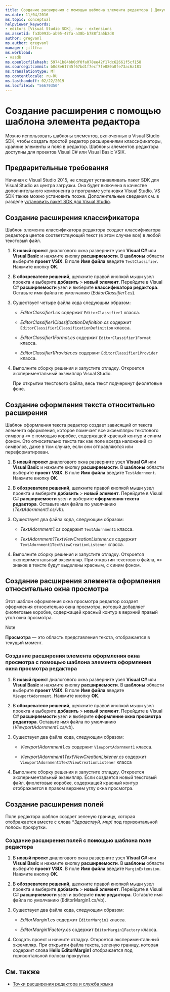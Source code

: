 ```yaml
---
title: Создание расширения с помощью шаблона элемента редактора | Документация Майкрософт
ms.date: 11/04/2016
ms.topic: conceptual
helpviewer_keywords:
- editors [Visual Studio SDK], new - extensions
ms.assetid: fa3b993b-ab95-47fa-a38b-b788f3a5b2d8
author: gregvanl
ms.author: gregvanl
manager: jillfra
ms.workload:
- vssdk
ms.openlocfilehash: 59741b84bb0df0fa078ee42f17dc62661f5cf158
ms.sourcegitcommit: b0d8e61745f67bd1f7ecf7fe080a0fe73ac6a181
ms.translationtype: MT
ms.contentlocale: ru-RU
ms.lasthandoff: 02/22/2019
ms.locfileid: "56679350"
---
```

# <a name="create-an-extension-with-an-editor-item-template"></a>Создание расширения с помощью шаблона элемента редактора
Можно использовать шаблоны элементов, включенных в Visual Studio SDK, чтобы создать простой редактор расширениями классификаторы, крайние элементы и поля в редактор. Шаблоны элементов редактора доступны для проектов Visual C# или Visual Basic VSIX.

## <a name="prerequisites"></a>Предварительные требования
 Начиная с Visual Studio 2015, не следует устанавливать пакет SDK для Visual Studio из центра загрузки. Она будет включена в качестве дополнительного компонента в программе установки Visual Studio. VS SDK также можно установить позже. Дополнительные сведения см. в разделе [установить пакет SDK для Visual Studio](../extensibility/installing-the-visual-studio-sdk.md).

## <a name="create-a-classifier-extension"></a>Создание расширения классификатора
 Шаблон элемента классификатора редактора создает классификатора редактора цветов соответствующий текст (в этом случае все) в любой текстовый файл.

1.  В **новый проект** диалогового окна разверните узел **Visual C#** или **Visual Basic** и нажмите кнопку **расширяемости**. В **шаблоны** области выберите **проект VSIX**. В поле **Имя файла** введите `TestClassifier`. Нажмите кнопку **ОК**.

2.  В **обозревателе решений**, щелкните правой кнопкой мыши узел проекта и выберите **добавить** > **новый элемент**. Перейдите в Visual C# **расширяемости** узел и выберите **классификатора редактора**. Оставьте имя файла по умолчанию (*EditorClassifier1.cs*).

3.  Существует четыре файла кода следующим образом:

    -   *EditorClassifier1.cs* содержит `EditorClassifier1` класса.

    -   *EditorClassifier1ClassificationDefinition.cs* содержит `EditorClassifier1ClassificationDefinition` класса.

    -   *EditorClassifier1Format.cs* содержит `EditorClassifier1Format` класса.

    -   *EditorClassifier1Provider.cs* содержит `EditorClassifier1Provider` класса.

4.  Выполните сборку решения и запустите отладку. Откроется экспериментальный экземпляр Visual Studio.

     При открытии текстового файла, весь текст подчеркнут фиолетовые фоне.

## <a name="create-a-text-relative-adornment-extension"></a>Создание оформления текста относительно расширения
 Шаблон оформления текста редактор создает зависящий от текста элемента оформления, которое помечает все экземпляры текстового символа «» с помощью коробке, содержащей красный контур и синим фоном. Это относительно текста так как поле всегда наложений «» символов, даже в том случае, если они отправляются или переформатирован.

1.  В **новый проект** диалогового окна разверните узел **Visual C#** или **Visual Basic** и нажмите кнопку **расширяемости**. В **шаблоны** области выберите **проект VSIX**. В поле **Имя файла** введите `TestAdornment`. Нажмите кнопку **ОК**.

2.  В **обозревателе решений**, щелкните правой кнопкой мыши узел проекта и выберите **добавить** > **новый элемент**. Перейдите в Visual C# **расширяемости** узел и выберите **оформления текста редактора**. Оставьте имя файла по умолчанию (*TextAdornment1.cs/vb*).

3.  Существует два файла кода, следующим образом:

    -   *TextAdornment1.cs* содержит `TextAdornment1` класса.

    -   *TextAdornment1TextViewCreationListener.cs* содержит `TextAdornment1TextViewCreationListener` класса.

4.  Выполните сборку решения и запустите отладку. Откроется экспериментальный экземпляр. При открытии текстового файла, «» знаков в тексте будут выделены красным, с синим фоном.

## <a name="create-a-viewport-relative-adornment-extension"></a>Создание расширения элемента оформления относительно окна просмотра
 Этот шаблон оформления окна просмотра редактор создает оформления относительно окна просмотра, который добавляет фиолетовые коробке, содержащей красный контур в верхний правый угол окна просмотра.

> [!NOTE]
>  **Просмотра** — это область представления текста, отображается в текущий момент.

### <a name="to-create-a-viewport-adornment-extension-by-using-the-editor-viewport-adornment-template"></a>Создание расширения элемента оформления окна просмотра с помощью шаблона элемента оформления окна просмотра редактора

1.  В **новый проект** диалогового окна разверните узел **Visual C#** или **Visual Basic** и нажмите кнопку **расширяемости**. В **шаблоны** области выберите **проект VSIX**. В поле **Имя файла** введите `ViewportAdornment`. Нажмите кнопку **ОК**.

2.  В **обозревателе решений**, щелкните правой кнопкой мыши узел проекта и выберите **добавить** > **новый элемент**. Перейдите в Visual C# **расширяемости** узел и выберите **оформление окна просмотра редактора**. Оставьте имя файла по умолчанию (*ViewportAdornment1.cs/vb*).

3.  Существует два файла кода, следующим образом:

    -   *ViewportAdornment1.cs* содержит `ViewportAdornment1` класса.

    -   *ViewportAdornment1TextViewCreationListener.cs* содержит `ViewportAdornment1TextViewCreationListener` класса

4.  Выполните сборку решения и запустите отладку. Откроется экспериментальный экземпляр. Если создается новый текстовый файл, фиолетовые коробке, содержащей красный контур отображается в правом верхнем углу окна просмотра.

## <a name="create-a-margin-extension"></a>Создание расширения полей
 Поле редактора шаблон создает зеленую границу, которая отображается вместе с слова **Здравствуй, мир!* под горизонтальной полосы прокрутки.

### <a name="to-create-a-margin-extension-by-using-the-editor-margin-template"></a>Создание расширения полей с помощью шаблона поле редактора

1.  В **новый проект** диалогового окна разверните узел **Visual C#** или **Visual Basic** и нажмите кнопку **расширяемости**. В **шаблоны** области выберите **проект VSIX**. В поле **Имя файла** введите `MarginExtension`. Нажмите кнопку **ОК**.

2.  В **обозревателе решений**, щелкните правой кнопкой мыши узел проекта и выберите **добавить** > **новый элемент**. Перейдите в Visual C# **расширяемости** узел и выберите **поле редактора**. Оставьте имя файла по умолчанию (EditorMargin1.cs/vb).

3.  Существует два файла кода, следующим образом:

    -   *EditorMargin1.cs* содержит `EditorMargin1` класса.

    -   *EditorMargin1Factory.cs* содержит `EditorMargin1Factory` класса.

4.  Создать проект и начните отладку. Откроется экспериментальный экземпляр. При открытии файла текста, зеленую границу, которая содержит слова **Hello EditorMargin1** отображается под горизонтальной полосы прокрутки.

## <a name="see-also"></a>См. также
- [Точки расширения редактора и служба языка](../extensibility/language-service-and-editor-extension-points.md)
